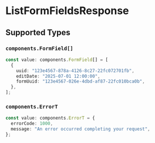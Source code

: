 # ListFormFieldsResponse


## Supported Types

### `components.FormField[]`

```typescript
const value: components.FormField[] = [
  {
    uuid: "123e4567-878a-4126-8c27-22fc072701fb",
    editDate: "2025-07-01 12:00:00",
    formUuid: "123e4567-026e-4dbd-af87-22fc010bca0b",
  },
];
```

### `components.ErrorT`

```typescript
const value: components.ErrorT = {
  errorCode: 1000,
  message: "An error occurred completing your request",
};
```

